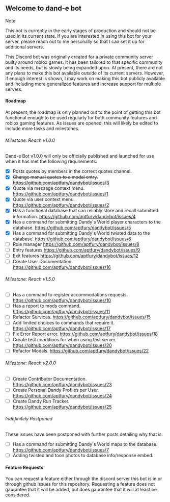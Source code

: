 ## Welcome to dand-e bot
> [!NOTE]
> This bot is currently in the early stages of production and should not be used in its current state. If you are interested in using this bot for your server, please reach out to me personally so that I can set it up for additional servers.

This Discord bot was originally created for a private community server builty around roblox games. It has been tailored to that specific community and its needs, but is slowly being expanded upon. At present, there are not any plans to make this bot available outside of its current servers. However, if enough interest is shown, I may work on making this bot publicly available and including more generalized features and increase support for multiple servers.

#### Roadmap
At present, the roadmap is only planned out to the point of getting this bot functional enough to be used regularly for both community features and roblox gaming features. As issues are opened, this will likely be edited to include more tasks and milestones.

###### Milestone: Reach v1.0.0
Dand-e Bot v1.0.0 will only be officially published and launched for use when it has met the following requirements:

- [x] Posts quotes by members in the correct quotes channel.
- [x] ~~Change manual quotes to a modal entry. https://github.com/aptfury/dandybot/issues/3~~
- [x] Quote via message context menu. https://github.com/aptfury/dandybot/issues/1
- [x] Quote via user context menu. https://github.com/aptfury/dandybot/issues/2
- [x] Has a functional database that can reliably store and recall submitted information. https://github.com/aptfury/dandybot/issues/4
- [x] Has a command for submitting Dandy's World player characters to the database. https://github.com/aptfury/dandybot/issues/5
- [x] Has a command for submitting Dandy's World twisted data to the database. https://github.com/aptfury/dandybot/issues/6
- [ ] Role manager https://github.com/aptfury/dandybot/issues/8
- [ ] Entry features https://github.com/aptfury/dandybot/issues/9
- [ ] Exit features https://github.com/aptfury/dandybot/issues/12
- [ ] Create User Documentation https://github.com/aptfury/dandybot/issues/16

###### Milestone: Reach v1.5.0
- [ ] Has a command to register accommodations requests. https://github.com/aptfury/dandybot/issues/10
- [ ] Has a report to mods command. https://github.com/aptfury/dandybot/issues/11
- [ ] Refactor Services. https://github.com/aptfury/dandybot/issues/15
- [ ] Add limited choices to commands that require it. https://github.com/aptfury/dandybot/issues/17
- [ ] Fix Error Report error. https://github.com/aptfury/dandybot/issues/18
- [ ] Create test conditions for when using test server. https://github.com/aptfury/dandybot/issues/20
- [ ] Refactor Modals. https://github.com/aptfury/dandybot/issues/22

###### Milestone: Reach v2.0.0
- [ ] Create Contributor Documentation. https://github.com/aptfury/dandybot/issues/23
- [ ] Create Personal Dandy Profiles per User. https://github.com/aptfury/dandybot/issues/24
- [ ] Create Dandy Run Tracker. https://github.com/aptfury/dandybot/issues/25

###### Indefinitely Postponed
These issues have been postponed with further posts detailing why that is.

- [ ] Has a command for submitting Dandy's World maps to the database. https://github.com/aptfury/dandybot/issues/7
- [ ] Adding twisted and toon photos to database info/response embed.

#### Feature Requests
You can request a feature either through the discord server this bot is in or through github issues for this repository. Requesting a feature does not gaurantee that it will be added, but does gaurantee that it will at least be considered.

